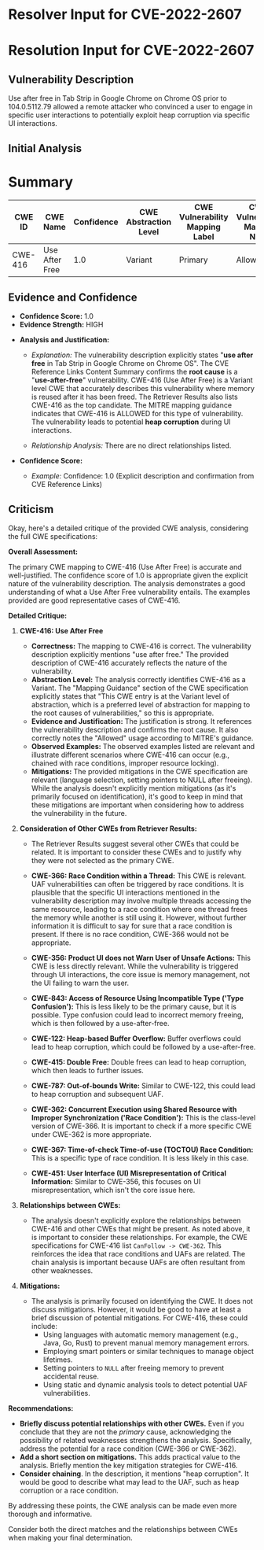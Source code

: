 # Resolver Input for CVE-2022-2607

# Resolution Input for CVE-2022-2607

## Vulnerability Description
Use after free in Tab Strip in Google Chrome on Chrome OS prior to 104.0.5112.79 allowed a remote attacker who convinced a user to engage in specific user interactions to potentially exploit heap corruption via specific UI interactions.

## Initial Analysis
# Summary
| CWE ID | CWE Name | Confidence | CWE Abstraction Level | CWE Vulnerability Mapping Label | CWE-Vulnerability Mapping Notes |
|---|---|---|---|---|---|
| CWE-416 | Use After Free | 1.0 | Variant | Primary | Allowed |

## Evidence and Confidence

*   **Confidence Score:** 1.0
*   **Evidence Strength:** HIGH

- **Analysis and Justification:**  
  - *Explanation:* The vulnerability description explicitly states "**use after free** in Tab Strip in Google Chrome on Chrome OS". The CVE Reference Links Content Summary confirms the **root cause** is a "**use-after-free**" vulnerability. CWE-416 (Use After Free) is a Variant level CWE that accurately describes this vulnerability where memory is reused after it has been freed. The Retriever Results also lists CWE-416 as the top candidate. The MITRE mapping guidance indicates that CWE-416 is ALLOWED for this type of vulnerability. The vulnerability leads to potential **heap corruption** during UI interactions.
  
  - *Relationship Analysis:* There are no direct relationships listed.

- **Confidence Score:**  
  - *Example:* Confidence: 1.0 (Explicit description and confirmation from CVE Reference Links)

## Criticism
Okay, here's a detailed critique of the provided CWE analysis, considering the full CWE specifications:

**Overall Assessment:**

The primary CWE mapping to CWE-416 (Use After Free) is accurate and well-justified. The confidence score of 1.0 is appropriate given the explicit nature of the vulnerability description. The analysis demonstrates a good understanding of what a Use After Free vulnerability entails.  The examples provided are good representative cases of CWE-416.

**Detailed Critique:**

1.  **CWE-416: Use After Free**

    *   **Correctness:** The mapping to CWE-416 is correct. The vulnerability description explicitly mentions "use after free." The provided description of CWE-416 accurately reflects the nature of the vulnerability.
    *   **Abstraction Level:**  The analysis correctly identifies CWE-416 as a Variant. The "Mapping Guidance" section of the CWE specification explicitly states that "This CWE entry is at the Variant level of abstraction, which is a preferred level of abstraction for mapping to the root causes of vulnerabilities," so this is appropriate.
    *   **Evidence and Justification:** The justification is strong. It references the vulnerability description and confirms the root cause.  It also correctly notes the "Allowed" usage according to MITRE's guidance.
    *   **Observed Examples:** The observed examples listed are relevant and illustrate different scenarios where CWE-416 can occur (e.g., chained with race conditions, improper resource locking).
    *   **Mitigations:** The provided mitigations in the CWE specification are relevant (language selection, setting pointers to NULL after freeing). While the analysis doesn't explicitly mention mitigations (as it's primarily focused on identification), it's good to keep in mind that these mitigations are important when considering how to address the vulnerability in the future.

2.  **Consideration of Other CWEs from Retriever Results:**

    *   The Retriever Results suggest several other CWEs that could be related. It is important to consider these CWEs and to justify why they were not selected as the primary CWE.
    *   **CWE-366: Race Condition within a Thread:** This CWE is relevant. UAF vulnerabilities can often be triggered by race conditions. It is plausible that the specific UI interactions mentioned in the vulnerability description may involve multiple threads accessing the same resource, leading to a race condition where one thread frees the memory while another is still using it. However, without further information it is difficult to say for sure that a race condition is present. If there is no race condition, CWE-366 would not be appropriate.

    *   **CWE-356: Product UI does not Warn User of Unsafe Actions:** This CWE is less directly relevant. While the vulnerability is triggered through UI interactions, the core issue is memory management, not the UI failing to warn the user.
    *   **CWE-843: Access of Resource Using Incompatible Type ('Type Confusion'):** This is less likely to be the primary cause, but it is possible. Type confusion could lead to incorrect memory freeing, which is then followed by a use-after-free.
    *   **CWE-122: Heap-based Buffer Overflow:** Buffer overflows could lead to heap corruption, which could be followed by a use-after-free.
    *   **CWE-415: Double Free:** Double frees can lead to heap corruption, which then leads to further issues.
    *   **CWE-787: Out-of-bounds Write:** Similar to CWE-122, this could lead to heap corruption and subsequent UAF.
    *   **CWE-362: Concurrent Execution using Shared Resource with Improper Synchronization ('Race Condition'):** This is the class-level version of CWE-366. It is important to check if a more specific CWE under CWE-362 is more appropriate.
    *   **CWE-367: Time-of-check Time-of-use (TOCTOU) Race Condition:** This is a specific type of race condition. It is less likely in this case.
    *   **CWE-451: User Interface (UI) Misrepresentation of Critical Information:** Similar to CWE-356, this focuses on UI misrepresentation, which isn't the core issue here.

3.  **Relationships between CWEs:**

    *   The analysis doesn't explicitly explore the relationships between CWE-416 and other CWEs that might be present. As noted above, it is important to consider these relationships. For example, the CWE specifications for CWE-416 list `CanFollow -> CWE-362`. This reinforces the idea that race conditions and UAFs are related. The chain analysis is important because UAFs are often resultant from other weaknesses.

4.  **Mitigations:**

    *   The analysis is primarily focused on identifying the CWE. It does not discuss mitigations. However, it would be good to have at least a brief discussion of potential mitigations. For CWE-416, these could include:
        *   Using languages with automatic memory management (e.g., Java, Go, Rust) to prevent manual memory management errors.
        *   Employing smart pointers or similar techniques to manage object lifetimes.
        *   Setting pointers to `NULL` after freeing memory to prevent accidental reuse.
        *   Using static and dynamic analysis tools to detect potential UAF vulnerabilities.

**Recommendations:**

*   **Briefly discuss potential relationships with other CWEs.** Even if you conclude that they are not the *primary* cause, acknowledging the possibility of related weaknesses strengthens the analysis.  Specifically, address the potential for a race condition (CWE-366 or CWE-362).
*   **Add a short section on mitigations.** This adds practical value to the analysis. Briefly mention the key mitigation strategies for CWE-416.
*   **Consider chaining**. In the description, it mentions "heap corruption". It would be good to describe what may lead to the UAF, such as heap corruption or a race condition.

By addressing these points, the CWE analysis can be made even more thorough and informative.

Consider both the direct matches and the relationships between CWEs
when making your final determination.
        